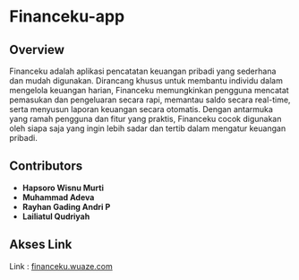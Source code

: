 # Financeku-app

## Overview

Financeku adalah aplikasi pencatatan keuangan pribadi yang sederhana dan mudah digunakan. Dirancang khusus untuk membantu individu dalam mengelola keuangan harian, Financeku memungkinkan pengguna mencatat pemasukan dan pengeluaran secara rapi, memantau saldo secara real-time, serta menyusun laporan keuangan secara otomatis. Dengan antarmuka yang ramah pengguna dan fitur yang praktis, Financeku cocok digunakan oleh siapa saja yang ingin lebih sadar dan tertib dalam mengatur keuangan pribadi.

## Contributors

- **Hapsoro Wisnu Murti**      
- **Muhammad Adeva**           
- **Rayhan Gading Andri P**    
- **Lailiatul Qudriyah**       

## Akses Link
Link : [financeku.wuaze.com](https://financeku.wuaze.com/)
